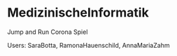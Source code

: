 # MedizinischeInformatik
Jump and Run Corona Spiel

Users: SaraBotta, RamonaHauenschild, AnnaMariaZahm
